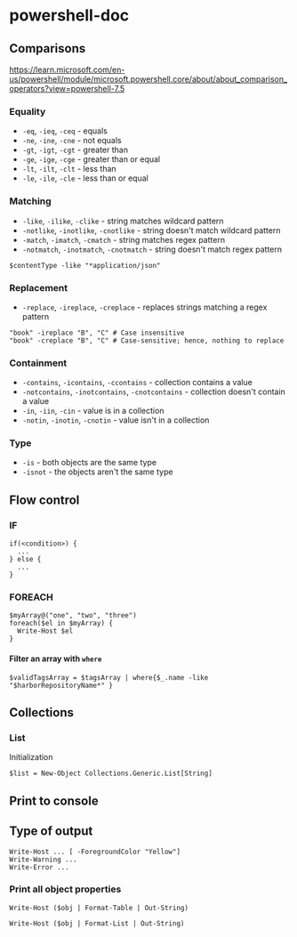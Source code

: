 # powershell-doc

## Comparisons
https://learn.microsoft.com/en-us/powershell/module/microsoft.powershell.core/about/about_comparison_operators?view=powershell-7.5
### Equality

* `-eq`, `-ieq`, `-ceq` - equals
* `-ne`, `-ine`, `-cne` - not equals
* `-gt`, `-igt`, `-cgt` - greater than
* `-ge`, `-ige`, `-cge` - greater than or equal
* `-lt`, `-ilt`, `-clt` - less than
* `-le`, `-ile`, `-cle` - less than or equal

### Matching

* `-like`, `-ilike`, `-clike` - string matches wildcard pattern
* `-notlike`, `-inotlike`, `-cnotlike` - string doesn't match wildcard pattern
* `-match`, `-imatch`, `-cmatch` - string matches regex pattern
* `-notmatch`, `-inotmatch`, `-cnotmatch` - string doesn't match regex pattern
```
$contentType -like "*application/json"
```

### Replacement

* `-replace`, `-ireplace`, `-creplace` - replaces strings matching a regex pattern

```
"book" -ireplace "B", "C" # Case insensitive
"book" -creplace "B", "C" # Case-sensitive; hence, nothing to replace
```

### Containment

* `-contains`, `-icontains`, `-ccontains` - collection contains a value
* `-notcontains`, `-inotcontains`, `-cnotcontains` - collection doesn't contain a value
* `-in`, `-iin`, `-cin` - value is in a collection
* `-notin`, `-inotin`, `-cnotin` - value isn't in a collection

### Type

* `-is` - both objects are the same type
* `-isnot` - the objects aren't the same type

## Flow control

### IF
```
if(<condition>) {
  ...
} else {
  ...
}
```

### FOREACH

```
$myArray@("one", "two", "three")
foreach($el in $myArray) {
  Write-Host $el
}
```

#### Filter an array with `where`
```
$validTagsArray = $tagsArray | where{$_.name -like "$harborRepositoryName*" }
```








## Collections

### List
Initialization
```
$list = New-Object Collections.Generic.List[String]
```

## Print to console

## Type of output

```
Write-Host ... [ -ForegroundColor "Yellow"]
Write-Warning ...
Write-Error ... 
```

### Print all object properties

```
Write-Host ($obj | Format-Table | Out-String)
```

```
Write-Host ($obj | Format-List | Out-String)
```




